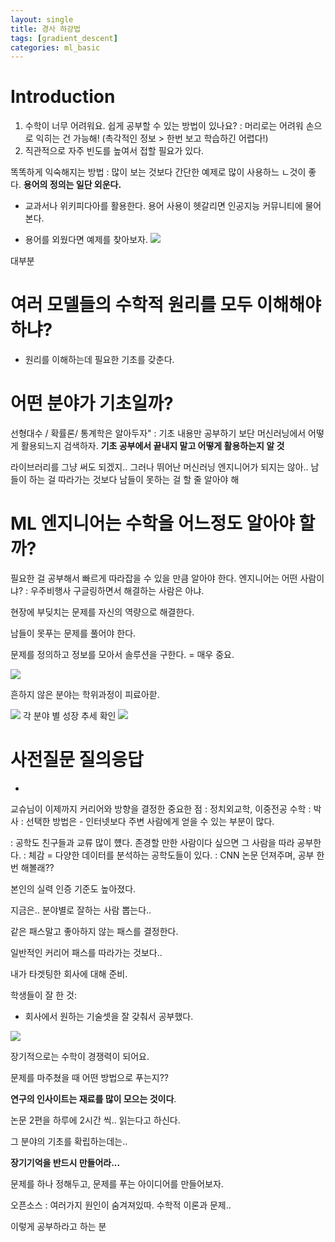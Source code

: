```yaml
---
layout: single
title: 경사 하강법
tags: [gradient_descent]
categories: ml_basic
---
```


# Introduction

1. 수학이 너무 어려워요. 쉽게 공부할 수 있는 방법이 있나요?
: 머리로는 어려워 손으로 익히는 건 가능해!
   (촉각적인 정보 > 한번 보고 학습하긴 어렵다!)
2. 직관적으로 자주 빈도를 높여서 접할 필요가 있다.

똑똑하게 익숙해지는 방법 : 많이 보는 것보다 간단한 예제로 많이 사용하느 ㄴ것이 좋다.
**용어의 정의는 일단 외운다.**
- 교과서나 위키피다아를 활용한다. 용어 사용이 헷갈리면 인공지능 커뮤니티에 물어본다.

- 용어를 외웠다면 예제를 찾아보자.
 ![](./../../../assets/images/2022-09-22-Log_images/1663834267954.png)

대부분 

# 여러 모델들의 수학적 원리를 모두 이해해야 하냐?
- 원리를 이해하는데 필요한 기초를 갖춘다.

# 어떤 분야가 기초일까?
선형대수 / 확률론/ 통계학은 알아두자"
: 기초 내용만 공부하기 보단 머신러닝에서 어떻게 활용되느지 검색하자.
**기초 공부에서 끝내지 말고 어떻게 활용하는지 알 것**

라이브러리를 그냥 써도 되겠지.. 그러나 뛰어난 머신러닝 엔지니어가 되지는 않아..
남들이 하는 걸 따라가는 것보다 남들이 못하는 걸 할 줄 알아야 해

# ML 엔지니어는 수학을 어느정도 알아야 할까?
필요한 걸 공부해서 빠르게 따라잡을 수 있을 만큼 알아야 한다.
엔지니어는 어떤 사람이냐? : 우주비행사
구글링하면서 해결하는 사람은 아냐.

현장에 부딪치는 문제를 자신의 역량으로 해결한다.

남들이 못푸는 문제를 풀어야 한다.

문제를 정의하고 정보를 모아서 솔루션을 구한다. = 매우 중요.

![](./../../../assets/images/2022-09-22-Log_images/1663834704808.png)

흔하지 않은 분야는 학위과정이 피료아핟.

![](./../../../assets/images/2022-09-22-Log_images/1663835055706.png)
각 분야 별 성장 추세 확인
![](./../../../assets/images/2022-09-22-Log_images/1663835321386.png)

# 사전질문 질의응답
- 
교슈님이 이제까지 커리어와 방향을 결정한 중요한 점
: 정치외교학, 이중전공 수학 : 박사
: 선택한 방법은 - 인터넷보다 주변 사람에게 얻을 수 있는 부분이 많다.

: 공학도 친구들과 교류 많이 헀다. 존경할 만한 사람이다 싶으면 그 사람을 따라 공부한다.
: 체감 = 다양한 데이터를 분석하는 공학도들이 있다.
: 
CNN 논문 던져주며, 공부 한번 해볼래??

본인의 실력 인증 기준도 높아졌다.

지금은..
분야별로 잘하는 사람 뽑는다..

같은 패스말고 좋아하지 않는 패스를 결정한다.

일반적인 커리어 패스를 따라가는 것보다..

내가 타겟팅한 회사에 대해 준비.

학생들이 잘 한 것: 
- 회사에서 원하는 기술셋을 잘 갖춰서 공부했다.


![](./../../../assets/images/2022-09-22-Log_images/1663836078451.png)

장기적으로는 수학이 경쟁력이 되어요.

문제를 마주쳤을 때 어떤 방법으로 푸는지??

**연구의 인사이트는 재료를 많이 모으는 것이다**.

논문 2편을 하루에 2시간 씩.. 읽는다고 하신다.

그 분야의 기초를 확립하는데는..


**장기기억을 반드시 만들어라...**

문제를 하나 정해두고, 문제를 푸는 아이디어를 만들어보자.

오픈소스 : 여러가지 원인이 숨겨져있따. 수학적 이론과 문제..

이렇게 공부하라고 하는 분
